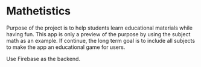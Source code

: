 # Mathetistics
Purpose of the project is to help students learn educational materials while having fun. 
This app is only a preview of the purpose by using the subject math as an example. 
If continue, the long term goal is to include all subjects to make the app an educational game for users.

Use Firebase as the backend.
